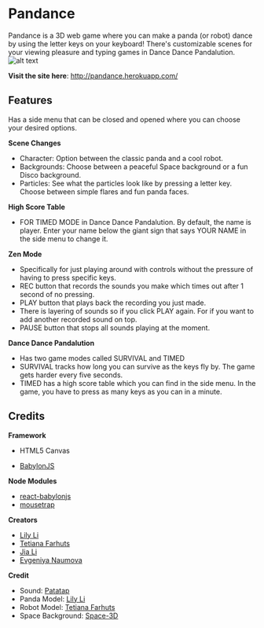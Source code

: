 # Pandance

Pandance is a 3D web game where you can make a panda (or robot) dance by using the letter keys on your keyboard! There's customizable scenes for your viewing pleasure and typing games in Dance Dance Pandalution.
![alt text](https://puu.sh/D6zhC/6108b02fc4.png)

**Visit the site here**: http://pandance.herokuapp.com/

## Features

Has a side menu that can be closed and opened where you can choose your desired options.

**Scene Changes**

* Character: Option between the classic panda and a cool robot.
* Backgrounds: Choose between a peaceful Space background or a fun Disco background.
* Particles: See what the particles look like by pressing a letter key. Choose between simple flares and fun panda faces.

**High Score Table**

* FOR TIMED MODE in Dance Dance Pandalution. By default, the name is player. Enter your name below the giant sign that says YOUR NAME in the side menu to change it.

**Zen Mode**

* Specifically for just playing around with controls without the pressure of having to press specific keys.
* REC button that records the sounds you make which times out after 1 second of no pressing.
* PLAY button that plays back the recording you just made.
* There is layering of sounds so if you click PLAY again. For if you want to add another recorded sound on top.
* PAUSE button that stops all sounds playing at the moment.

**Dance Dance Pandalution**

* Has two game modes called SURVIVAL and TIMED
* SURVIVAL tracks how long you can survive as the keys fly by. The game gets harder every five seconds.
* TIMED has a high score table which you can find in the side menu. In the game, you have to press as many keys as you can in a minute.

## Credits

**Framework**

* HTML5 Canvas

- [BabylonJS](https://www.babylonjs.com/)

**Node Modules**

* [react-babylonjs](https://www.npmjs.com/package/react-babylonjs)
* [mousetrap](https://www.npmjs.com/package/mousetrap)

**Creators**

* [Lily Li](https://github.com/griffnut)
* [Tetiana Farhuts](https://github.com/Farhuts)
* [Jia Li](https://github.com/DJSHS)
* [Evgeniya Naumova](https://github.com/Jainnaumova)

**Credit**

* Sound: [Patatap](https://github.com/jonobr1/Neuronal-Synchrony)
* Panda Model: [Lily Li](https://github.com/griffnut)
* Robot Model: [Tetiana Farhuts](https://github.com/Farhuts)
* Space Background: [Space-3D](http://wwwtyro.github.io/space-3d/)
